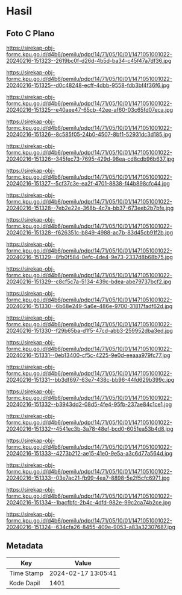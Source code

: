 # Hasil

## Foto C Plano

https://sirekap-obj-formc.kpu.go.id/d4b6/pemilu/pdpr/14/71/05/10/01/1471051001022-20240216-151323--2619bc0f-d26d-4b5d-ba34-c45f47a7df36.jpg

https://sirekap-obj-formc.kpu.go.id/d4b6/pemilu/pdpr/14/71/05/10/01/1471051001022-20240216-151325--d0c48248-ecff-4dbb-9558-fdb3bf4f36f6.jpg

https://sirekap-obj-formc.kpu.go.id/d4b6/pemilu/pdpr/14/71/05/10/01/1471051001022-20240216-151325--e40aee47-65cb-42ee-af60-03c65fd07eca.jpg

https://sirekap-obj-formc.kpu.go.id/d4b6/pemilu/pdpr/14/71/05/10/01/1471051001022-20240216-151326--8c585f05-24b0-4507-8bf1-52931dc3d185.jpg

https://sirekap-obj-formc.kpu.go.id/d4b6/pemilu/pdpr/14/71/05/10/01/1471051001022-20240216-151326--345fec73-7695-429d-98ea-cd8cdb96b637.jpg

https://sirekap-obj-formc.kpu.go.id/d4b6/pemilu/pdpr/14/71/05/10/01/1471051001022-20240216-151327--5cf37c3e-ea2f-4701-8838-f44b898cfc44.jpg

https://sirekap-obj-formc.kpu.go.id/d4b6/pemilu/pdpr/14/71/05/10/01/1471051001022-20240216-151328--7eb2e22e-368b-4c7a-bb37-673eeb2b7bfe.jpg

https://sirekap-obj-formc.kpu.go.id/d4b6/pemilu/pdpr/14/71/05/10/01/1471051001022-20240216-151328--f626351c-b849-4988-ac7b-83d45cb91f2b.jpg

https://sirekap-obj-formc.kpu.go.id/d4b6/pemilu/pdpr/14/71/05/10/01/1471051001022-20240216-151329--8fb0f584-0efc-4de4-9e73-2337d8b68b75.jpg

https://sirekap-obj-formc.kpu.go.id/d4b6/pemilu/pdpr/14/71/05/10/01/1471051001022-20240216-151329--c8cf5c7a-5134-439c-bdea-abe79737bcf2.jpg

https://sirekap-obj-formc.kpu.go.id/d4b6/pemilu/pdpr/14/71/05/10/01/1471051001022-20240216-151330--6b68e249-5a6e-486e-9700-31817fadf62d.jpg

https://sirekap-obj-formc.kpu.go.id/d4b6/pemilu/pdpr/14/71/05/10/01/1471051001022-20240216-151330--f29b65ba-d1f5-47cd-abb3-259952dba3ed.jpg

https://sirekap-obj-formc.kpu.go.id/d4b6/pemilu/pdpr/14/71/05/10/01/1471051001022-20240216-151331--0eb13400-cf5c-4225-9e0d-eeaaa979fc77.jpg

https://sirekap-obj-formc.kpu.go.id/d4b6/pemilu/pdpr/14/71/05/10/01/1471051001022-20240216-151331--bb3df697-63e7-438c-bb96-44fd629b399c.jpg

https://sirekap-obj-formc.kpu.go.id/d4b6/pemilu/pdpr/14/71/05/10/01/1471051001022-20240216-151332--b3943dd2-08d5-4fe4-95fb-237ae84c1ce1.jpg

https://sirekap-obj-formc.kpu.go.id/d4b6/pemilu/pdpr/14/71/05/10/01/1471051001022-20240216-151332--4541ec3b-3a78-48ef-bcd0-6051ea53b4d8.jpg

https://sirekap-obj-formc.kpu.go.id/d4b6/pemilu/pdpr/14/71/05/10/01/1471051001022-20240216-151333--4273b212-ae15-41e0-9e5a-a3c6d77a564d.jpg

https://sirekap-obj-formc.kpu.go.id/d4b6/pemilu/pdpr/14/71/05/10/01/1471051001022-20240216-151333--03e7ac21-fb99-4ea7-8898-5e2f5cfc6971.jpg

https://sirekap-obj-formc.kpu.go.id/d4b6/pemilu/pdpr/14/71/05/10/01/1471051001022-20240216-151334--1bacfbfc-2b4c-4dfd-982e-99c2ca74b2ce.jpg

https://sirekap-obj-formc.kpu.go.id/d4b6/pemilu/pdpr/14/71/05/10/01/1471051001022-20240216-151324--634cfa26-8455-409e-9053-a83a32307687.jpg


## Metadata

| Key        | Value               |
| ---------- | ------------------- |
| Time Stamp | 2024-02-17 13:05:41 |
| Kode Dapil | 1401                |



